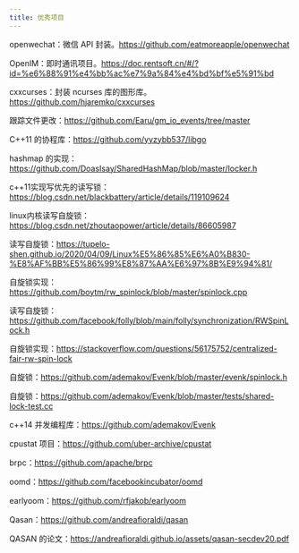 ```yaml
---
title: 优秀项目
---
```


openwechat：微信 API 封装。https://github.com/eatmoreapple/openwechat

OpenIM：即时通讯项目。https://doc.rentsoft.cn/#/?id=%e6%88%91%e4%bb%ac%e7%9a%84%e4%bd%bf%e5%91%bd

cxxcurses：封装 ncurses 库的图形库。https://github.com/hjaremko/cxxcurses

跟踪文件更改：https://github.com/Earu/gm_io_events/tree/master

C++11 的协程库：https://github.com/yyzybb537/libgo

hashmap 的实现：https://github.com/DoasIsay/SharedHashMap/blob/master/locker.h

c++11实现写优先的读写锁：https://blog.csdn.net/blackbattery/article/details/119109624

linux内核读写自旋锁：https://blog.csdn.net/zhoutaopower/article/details/86605987

读写自旋锁：https://tupelo-shen.github.io/2020/04/09/Linux%E5%86%85%E6%A0%B830-%E8%AF%BB%E5%86%99%E8%87%AA%E6%97%8B%E9%94%81/

自旋锁实现：https://github.com/boytm/rw_spinlock/blob/master/spinlock.cpp

读写自旋锁：https://github.com/facebook/folly/blob/main/folly/synchronization/RWSpinLock.h

自旋锁实现：https://stackoverflow.com/questions/56175752/centralized-fair-rw-spin-lock

自旋锁：https://github.com/ademakov/Evenk/blob/master/evenk/spinlock.h

自旋锁：https://github.com/ademakov/Evenk/blob/master/tests/shared-lock-test.cc

c++14 并发编程库：https://github.com/ademakov/Evenk

cpustat 项目：https://github.com/uber-archive/cpustat

brpc：https://github.com/apache/brpc

oomd：https://github.com/facebookincubator/oomd

earlyoom：https://github.com/rfjakob/earlyoom

Qasan：https://github.com/andreafioraldi/qasan

QASAN 的论文：https://andreafioraldi.github.io/assets/qasan-secdev20.pdf

